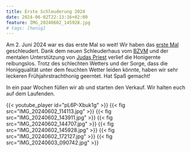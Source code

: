 ```yaml
---
title: Erste Schleuderung 2024
date: 2024-06-02T22:13:16+02:00
feature: IMG_20240602_145928.jpg
# tags: [honig]
---
```


Am 2. Juni 2024 war es das erste Mal so weit!
Wir haben das [erste Mal](https://db.bienensteff.de?q=z-2024-01) geschleudert.
Dank dem neuen Schleuderhaus vom [BZVM](https://bzvm.de/) und der mentalen Unterstützung von [Judas Priest](https://youtu.be/1h9QU9c2Q7s?si=Qzb5h-O82zQZ48yD) verlief die Honigernte reibungslos.
Trotz des schlechten Wetters und der Sorge, dass die Honigqualität unter dem feuchten Wetter leiden könnte, haben wir sehr leckeren Frühjahrstrachthonig geerntet.
Hat Spaß gemacht!

In ein paar Wochen füllen wir ab und starten den Verkauf.
Wir halten euch auf dem Laufenden.

{{< youtube_player id="pL6P-Xbuk1g" >}}
{{< fig src="IMG_20240602_114113.jpg" >}}
{{< fig src="IMG_20240602_143911.jpg" >}}
{{< fig src="IMG_20240602_144707.jpg" >}}
{{< fig src="IMG_20240602_145928.jpg" >}}
{{< fig src="IMG_20240602_172127.jpg" >}}
{{< fig src="IMG_20240603_090742.jpg" >}}
